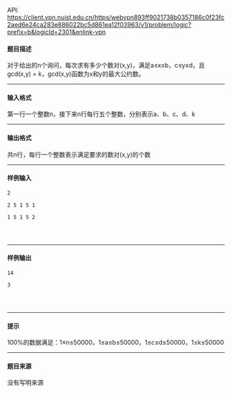 API: https://client.vpn.nuist.edu.cn/https/webvpn893ff9021738b0357186c0f23fc2aed6e24ca283e886022bc5d861ea12f03963/v1/problem/logic?prefix=b&logicId=2301&enlink-vpn

#### 题目描述

对于给出的n个询问，每次求有多少个数对(x,y)，满足a≤x≤b，c≤y≤d，且gcd(x,y) = k，gcd(x,y)函数为x和y的最大公约数。

  
  

---

#### 输入格式

第一行一个整数n，接下来n行每行五个整数，分别表示a、b、c、d、k

---

#### 输出格式

共n行，每行一个整数表示满足要求的数对(x,y)的个数

---

#### 样例输入
```
2

2 5 1 5 1

1 5 1 5 2

 


```

---

#### 样例输出
```
14

3

 


```

---

#### 提示

  
100%的数据满足：1≤n≤50000，1≤a≤b≤50000，1≤c≤d≤50000，1≤k≤50000  

---

#### 题目来源

没有写明来源